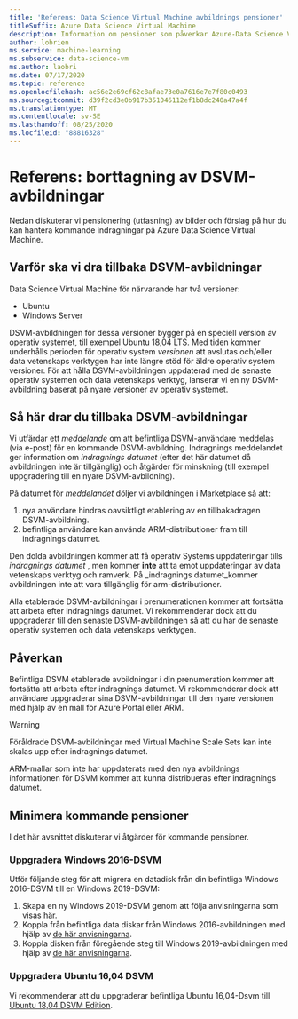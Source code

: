 ```yaml
---
title: 'Referens: Data Science Virtual Machine avbildnings pensioner'
titleSuffix: Azure Data Science Virtual Machine
description: Information om pensioner som påverkar Azure-Data Science Virtual Machine
author: lobrien
ms.service: machine-learning
ms.subservice: data-science-vm
ms.author: laobri
ms.date: 07/17/2020
ms.topic: reference
ms.openlocfilehash: ac56e2e69cf62c8afae73e0a7616e7e7f80c0493
ms.sourcegitcommit: d39f2cd3e0b917b351046112ef1b8dc240a47a4f
ms.translationtype: MT
ms.contentlocale: sv-SE
ms.lasthandoff: 08/25/2020
ms.locfileid: "88816328"
---
```

# <a name="reference-retirements-of-dsvm-images"></a>Referens: borttagning av DSVM-avbildningar

Nedan diskuterar vi pensionering (utfasning) av bilder och förslag på hur du kan hantera kommande indragningar på Azure Data Science Virtual Machine.

## <a name="why-we-retire-dsvm-images"></a>Varför ska vi dra tillbaka DSVM-avbildningar

Data Science Virtual Machine för närvarande har två versioner:

* Ubuntu
* Windows Server

DSVM-avbildningen för dessa versioner bygger på en speciell version av operativ systemet, till exempel Ubuntu 18,04 LTS. Med tiden kommer underhålls perioden för operativ system _versionen_ att avslutas och/eller data vetenskaps verktygen har inte längre stöd för äldre operativ system versioner. För att hålla DSVM-avbildningen uppdaterad med de senaste operativ systemen och data vetenskaps verktyg, lanserar vi en ny DSVM-avbildning baserat på nyare versioner av operativ systemet.

## <a name="how-we-retire-dsvm-images"></a>Så här drar du tillbaka DSVM-avbildningar

Vi utfärdar ett _meddelande_ om att befintliga DSVM-användare meddelas (via e-post) för en kommande DSVM-avbildning. Indragnings meddelandet ger information om _indragnings datumet_ (efter det här datumet då avbildningen inte är tillgänglig) och åtgärder för minskning (till exempel uppgradering till en nyare DSVM-avbildning).

På datumet för _meddelandet_ döljer vi avbildningen i Marketplace så att:

1. nya användare hindras oavsiktligt etablering av en tillbakadragen DSVM-avbildning.
2. befintliga användare kan använda ARM-distributioner fram till indragnings datumet.

Den dolda avbildningen kommer att få operativ Systems uppdateringar tills _indragnings datumet_ , men kommer __inte__ att ta emot uppdateringar av data vetenskaps verktyg och ramverk. På _indragnings datumet_kommer avbildningen inte att vara tillgänglig för arm-distributioner.

Alla etablerade DSVM-avbildningar i prenumerationen kommer att fortsätta att arbeta efter indragnings datumet. Vi rekommenderar dock att du uppgraderar till den senaste DSVM-avbildningen så att du har de senaste operativ systemen och data vetenskaps verktygen.

## <a name="impact"></a>Påverkan

Befintliga DSVM etablerade avbildningar i din prenumeration kommer att fortsätta att arbeta efter indragnings datumet. Vi rekommenderar dock att användare uppgraderar sina DSVM-avbildningar till den nyare versionen med hjälp av en mall för Azure Portal eller ARM.

> [!WARNING]
> Föråldrade DSVM-avbildningar med Virtual Machine Scale Sets kan inte skalas upp efter indragnings datumet.
>
> ARM-mallar som inte har uppdaterats med den nya avbildnings informationen för DSVM kommer att kunna distribueras efter indragnings datumet.

## <a name="mitigating-upcoming-retirements"></a>Minimera kommande pensioner

I det här avsnittet diskuterar vi åtgärder för kommande pensioner.

### <a name="upgrade-windows-2016-dsvm"></a>Uppgradera Windows 2016-DSVM

Utför följande steg för att migrera en datadisk från din befintliga Windows 2016-DSVM till en Windows 2019-DSVM:

1. Skapa en ny Windows 2019-DSVM genom att följa anvisningarna som visas [här](./provision-vm.md#create-your-dsvm).
1. Koppla från befintliga data diskar från Windows 2016-avbildningen med hjälp av [de här anvisningarna](../../virtual-machines/windows/detach-disk.md).
1. Koppla disken från föregående steg till Windows 2019-avbildningen med hjälp av [de här anvisningarna](../../virtual-machines/windows/attach-disk-ps.md#attach-an-existing-data-disk-to-a-vm).

### <a name="upgrade-ubuntu-1604-dsvm"></a>Uppgradera Ubuntu 16,04 DSVM

Vi rekommenderar att du uppgraderar befintliga Ubuntu 16,04-Dsvm till [Ubuntu 18,04 DSVM Edition](./dsvm-ubuntu-intro.md).
